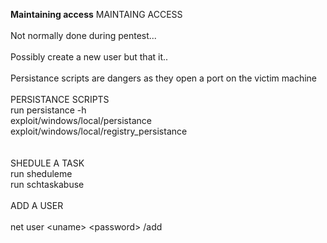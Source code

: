 **Maintaining access**
MAINTAING ACCESS<br/>
<br/>
Not normally done during pentest...<br/>
<br/>
Possibly create a new user but that it..<br/>
<br/>
Persistance scripts are dangers as they open a port on the victim machine<br/>
<br/>
PERSISTANCE SCRIPTS<br/>
run persistance -h<br/>
exploit/windows/local/persistance<br/>
exploit/windows/local/registry_persistance<br/>
<br/>
<br/>
SHEDULE A TASK<br/>
run sheduleme<br/>
run schtaskabuse<br/>
<br/>
ADD A USER<br/>
<br/>
net user &lt;uname&gt; &lt;password&gt; /add<br/>
<br/>
